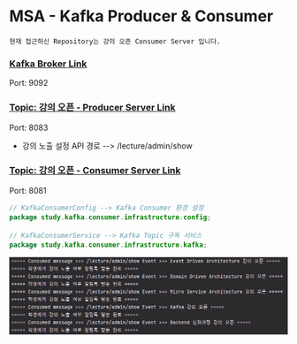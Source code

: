 # MSA - Kafka Producer & Consumer

`현재 접근하신 Repository는 강의 오픈 Consumer Server 입니다.`

### [Kafka Broker Link](https://github.com/powerstar13/Kafka-msa-topic)
Port: 9092
### [Topic: 강의 오픈 - Producer Server Link](https://github.com/powerstar13/Kafka-msa-topic/tree/develop/KafkaLecture)
Port: 8083
- 강의 노출 설정 API 경로 --> /lecture/admin/show
### [Topic: 강의 오픈 - Consumer Server Link](https://github.com/powerstar13/Kafka-msa-topic/tree/develop/KafkaMember)
Port: 8081

```java
// KafkaConsumerConfig --> Kafka Consumer 환경 설정
package study.kafka.consumer.infrastructure.config;

// KafkaConsumerService --> Kafka Topic 구독 서비스
package study.kafka.consumer.infrastructure.kafka;
```

![img.png](img.png)